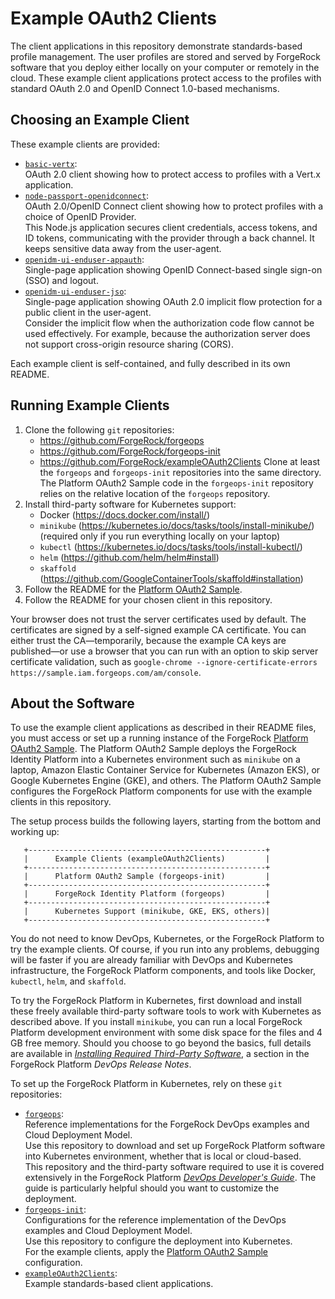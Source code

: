 # Example OAuth2 Clients

The client applications in this repository demonstrate standards-based profile management.
The user profiles are stored and served by ForgeRock software
that you deploy either locally on your computer or remotely in the cloud.
These example client applications protect access to the profiles
with standard OAuth 2.0 and OpenID Connect 1.0-based mechanisms.

## Choosing an Example Client

These example clients are provided:

* [`basic-vertx`](./basic-vertx):<br>
  OAuth 2.0 client showing how to protect access
  to profiles with a Vert.x application.
* [`node-passport-openidconnect`](./node-passport-openidconnect):<br>
  OAuth 2.0/OpenID Connect client showing how to protect profiles
  with a choice of OpenID Provider.<br>
  This Node.js application secures client credentials, access tokens, and ID tokens,
  communicating with the provider through a back channel.
  It keeps sensitive data away from the user-agent.
* [`openidm-ui-enduser-appauth`](./openidm-ui-enduser-appauth):<br>
  Single-page application showing OpenID Connect-based single sign-on (SSO) and logout.
* [`openidm-ui-enduser-jso`](./openidm-ui-enduser-jso):<br>
  Single-page application showing OAuth 2.0 implicit flow protection
  for a public client in the user-agent.<br>Consider the implicit flow
  when the authorization code flow cannot be used effectively.
  For example, because the authorization server does not support
  cross-origin resource sharing (CORS).

Each example client is self-contained, and fully described in its own README.

## Running Example Clients

1. Clone the following `git` repositories:
   * <https://github.com/ForgeRock/forgeops>
   * <https://github.com/ForgeRock/forgeops-init>
   * <https://github.com/ForgeRock/exampleOAuth2Clients>
   Clone at least the `forgeops` and `forgeops-init` repositories into the same directory.
   The Platform OAuth2 Sample code in the `forgeops-init` repository relies on
   the relative location of the `forgeops` repository.
1. Install third-party software for Kubernetes support:
   * Docker (<https://docs.docker.com/install/>)
   * `minikube` (<https://kubernetes.io/docs/tasks/tools/install-minikube/>)<br>
     (required only if you run everything locally on your laptop)
   * `kubectl` (<https://kubernetes.io/docs/tasks/tools/install-kubectl/>)
   * `helm` (<https://github.com/helm/helm#install>)
   * `skaffold` (<https://github.com/GoogleContainerTools/skaffold#installation>)
1. Follow the README for the [Platform OAuth2 Sample](
   https://github.com/ForgeRock/forgeops-init/tree/master/7.0/oauth2/development).
1. Follow the README for your chosen client in this repository.

Your browser does not trust the server certificates used by default.
The certificates are signed by a self-signed example CA certificate.
You can either trust the CA&mdash;temporarily, because the example CA keys are published&mdash;or
use a browser that you can run with an option to skip server certificate validation,
such as `google-chrome --ignore-certificate-errors https://sample.iam.forgeops.com/am/console`.

## About the Software

To use the example client applications as described in their README files,
you must access or set up a running instance of the ForgeRock
[Platform OAuth2 Sample](https://github.com/ForgeRock/forgeops-init/tree/master/7.0/oauth2/development).
The Platform OAuth2 Sample deploys the ForgeRock Identity Platform
into a Kubernetes environment such as `minikube` on a laptop,
Amazon Elastic Container Service for Kubernetes (Amazon EKS), or
Google Kubernetes Engine (GKE), and others.
The Platform OAuth2 Sample configures the ForgeRock Platform components
for use with the example clients in this repository.

The setup process builds the following layers,
starting from the bottom and working up:

```
   +-----------------------------------------------------+
   |      Example Clients (exampleOAuth2Clients)         |
   +-----------------------------------------------------+
   |      Platform OAuth2 Sample (forgeops-init)         |
   +-----------------------------------------------------+
   |      ForgeRock Identity Platform (forgeops)         |
   +-----------------------------------------------------+
   |      Kubernetes Support (minikube, GKE, EKS, others)|
   +-----------------------------------------------------+
```

You do not need to know DevOps, Kubernetes, or the ForgeRock Platform
to try the example clients.
Of course, if you run into any problems, debugging will be faster
if you are already familiar with DevOps and Kubernetes infrastructure,
the ForgeRock Platform components, and tools like
Docker, `kubectl`, `helm`, and `skaffold`.

To try the ForgeRock Platform in Kubernetes, first download and install
these freely available third-party software tools to work with Kubernetes
as described above.
If you install `minikube`,
you can run a local ForgeRock Platform development environment
with some disk space for the files and 4 GB free memory.
Should you choose to go beyond the basics,
full details are available in [_Installing Required Third-Party Software_](
  https://backstage.forgerock.com/docs/platform/6.5/release-notes/index.html#rnotes-before-env-sw),
a section in the ForgeRock Platform _DevOps Release Notes_.

To set up the ForgeRock Platform in Kubernetes, rely on these `git` repositories:

* [`forgeops`](https://github.com/ForgeRock/forgeops):<br>
  Reference implementations for the ForgeRock DevOps examples and Cloud Deployment Model.<br>
  Use this repository to download and set up ForgeRock Platform software
  into Kubernetes environment, whether that is local or cloud-based.<br>
  This repository and the third-party software required to use it is covered
  extensively in the ForgeRock Platform
  [_DevOps Developer's Guide_](https://backstage.forgerock.com/docs/platform/6.5/devops-guide/).
  The guide is particularly helpful should you want to customize the deployment.
* [`forgeops-init`](https://github.com/ForgeRock/forgeops-init):<br>
  Configurations for the reference implementation of the DevOps examples
  and Cloud Deployment Model.<br>
  Use this repository to configure the deployment into Kubernetes.<br>
  For the example clients, apply the
  [Platform OAuth2 Sample](https://github.com/ForgeRock/forgeops-init/tree/master/7.0/oauth2/development)
  configuration.
* [`exampleOAuth2Clients`](https://github.com/ForgeRock/exampleOAuth2Clients):<br>
  Example standards-based client applications.
